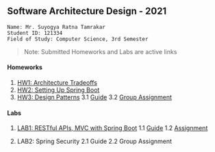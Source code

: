 ## Software Architecture Design - 2021

```
Name: Mr. Suyogya Ratna Tamrakar
Student ID: 121334
Field of Study: Computer Science, 3rd Semester
```

>Note: Submitted Homeworks and Labs are active links

#### Homeworks
1. [HW1: Architecture Tradeoffs](https://github.com/Suyogyart/SAD-2021/tree/master/HW1)
2. [HW2: Setting Up Spring Boot](https://github.com/Suyogyart/SAD-2021/tree/master/HW2)
3. [HW3: Design Patterns](https://github.com/Suyogyart/SAD-2021/tree/master/HW3) 
    3.1 [Guide](https://github.com/Suyogyart/SAD-2021/tree/master/HW3/design-patterns) 
    3.2 [Group Assignment](https://github.com/shubhanginigon/Bid-Buy-Sell-Project)

#### Labs
1. [LAB1: RESTful APIs, MVC with Spring Boot](https://github.com/Suyogyart/SAD-2021/tree/master/LAB1)
    1.1 [Guide](https://github.com/Suyogyart/SAD-2021/tree/master/LAB1/Lab1_Guide)
    1.2 [Assignment](https://github.com/Suyogyart/SAD-2021/tree/master/LAB1/Lab1)
   
2. LAB2: Spring Security
    2.1 Guide
    2.2 Group Assignment
